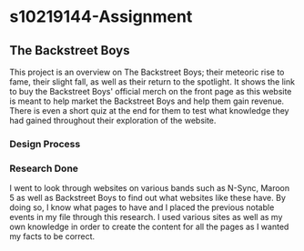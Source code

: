 # s10219144-Assignment

## The Backstreet Boys

This project is an overview on The Backstreet Boys; their meteoric rise to fame, their slight fall, as well as their return to the spotlight. It shows the link to buy the Backstreet Boys' official merch on the front page as this website is meant to help market the Backstreet Boys and help them gain revenue. There is even a short quiz at the end for them to test what knowledge they had gained throughout their exploration of the website.

### Design Process

### Research Done

I went to look through websites on various bands such as N-Sync, Maroon 5 as well as Backstreet Boys to find out what websites like these have.
By doing so, I know what pages to have and I placed the previous notable events in my file through this research.
I used various sites as well as my own knowledge in order to create the content for all the pages as I wanted my facts to be correct.
